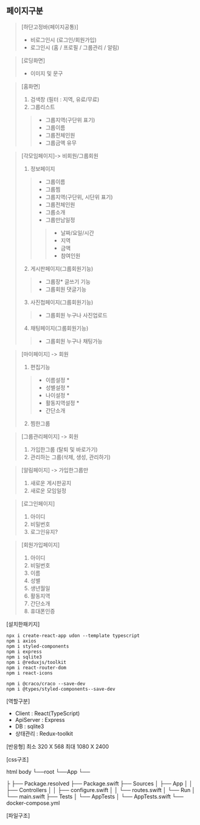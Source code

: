 ## 페이지구분
>[하단고정바(페이지공통)]
>- 비로그인시 (로그인/회원가입)
>- 로그인시 (홈 / 프로필 / 그룹관리 / 알림)

> [로딩화면]
> - 이미지 및 문구

> [홈화면]
> 1. 검색창 (필터 : 지역, 유료/무료)
> 2. 그룹리스트
>>- 그룹지역(구단위 표기)
>>- 그룹이름
>>- 그룹전체인원
>>- 그룹금액 유무


> [각모임페이지]-> 비회원/그룹회원
> 1. 정보페이지
>>- 그룹이름
>>- 그룹찜
>>- 그룹지역(구단위, 시단위 표기)
>>- 그룹전체인원
>>- 그룹소개
>>- 그룹만남일정
>>>- 날짜/요일/시간
>>>- 지역
>>>- 금액
>>>- 참여인원
> 2. 게시판페이지(그룹회원기능)
>> - 그룹장* 글쓰기 기능
>> - 그룹회원 댓글기능
> 3. 사진첩페이지(그룹회원기능)
>> - 그룹회원 누구나 사진업로드
> 4. 채팅페이지(그룹회원기능)
>> - 그룹회원 누구나 채팅가능


> [마이페이지] -> 회원
> 1. 편집기능
>> - 이름설정 *
>> - 성별설정 *
>> - 나이설정 *
>> - 활동지역설정 * 
>> - 간단소개
> 2. 찜한그룹

> [그룹관리페이지] -> 회원
> 1. 가입한그룹 (탈퇴 및 바로가기)
> 2. 관리하는 그룹(삭제, 생성, 관리하기)

> [알림페이지] -> 가입한그룹만
> 1. 새로운 게시판공지
> 2. 새로운 모임일정


> [로그인페이지]
> 1. 아이디
> 2. 비밀번호
> 3. 로그인유지?

> [회원가입페이지]
> 1. 아이디
> 2. 비밀번호
> 3. 이름
> 4. 성별
> 5. 생년월일
> 6. 활동지역
> 7. 간단소개
> 8. 휴대폰인증



[설치한패키지]
```
npx i create-react-app udon --template typescript
npm i axios
npm i styled-components
npm i express
npm i sqlite3
npm i @reduxjs/toolkit
npm i react-router-dom
npm i react-icons

npm i @craco/craco --save-dev
npm i @types/styled-components--save-dev
```

[역할구분]
- Client : React(TypeScript)
- ApiServer : Express
- DB : sqlite3
- 상태관리 : Redux-toolkit

[반응형]
최소 320 X 568
최대 1080 X 2400


[css구조]

html
body
└──root
    └──App
        └──


├
├── Package.resolved
├── Package.swift
├── Sources
│   ├── App
│   │   ├── Controllers
│   │   ├── configure.swift
│   │   └── routes.swift
│   └── Run
│       └── main.swift
├── Tests
│   └── AppTests
│       └── AppTests.swift
└── docker-compose.yml



[파일구조]



    